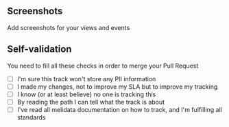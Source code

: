 ## Screenshots  	
Add screenshots for your views and events

## Self-validation  	 

You need to fill all these checks in order to merge your Pull Request 

- [ ] I'm sure this track won't store any PII information
- [ ] I made my changes, not to improve my SLA but to improve my tracking 	
- [ ] I know (or at least believe) no one is tracking this  	
- [ ] By reading the path I can tell what the track is about	
- [ ] I've read all melidata documentation on how to track, and I'm fulfilling all standards
